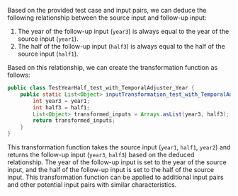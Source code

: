 Based on the provided test case and input pairs, we can deduce the following relationship between the source input and follow-up input:

1. The year of the follow-up input (`year3`) is always equal to the year of the source input (`year1`).
2. The half of the follow-up input (`half3`) is always equal to the half of the source input (`half1`).

Based on this relationship, we can create the transformation function as follows:

```java
public class TestYearHalf_test_with_TemporalAdjuster_Year {
    public static List<Object> inputTransformation_test_with_TemporalAdjuster_Year(int year1, int half1, int year2) {
        int year3 = year1;
        int half3 = half1;
        List<Object> transformed_inputs = Arrays.asList(year3, half3);
        return transformed_inputs;
    }
}
```

This transformation function takes the source input (`year1`, `half1`, `year2`) and returns the follow-up input (`year3`, `half3`) based on the deduced relationship. The year of the follow-up input is set to the year of the source input, and the half of the follow-up input is set to the half of the source input. This transformation function can be applied to additional input pairs and other potential input pairs with similar characteristics.